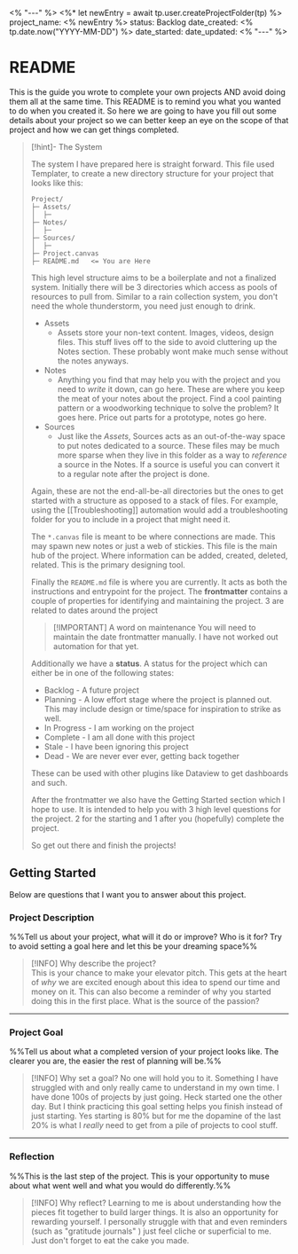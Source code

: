 <% "---" %>
<%* let newEntry = await tp.user.createProjectFolder(tp) %>
project_name: <% newEntry %>
status: Backlog
date_created: <% tp.date.now("YYYY-MM-DD") %>
date_started:
date_updated:
<% "---" %>
# README

This is the guide you wrote to complete your own projects AND avoid doing them all at the same time.  This README is to remind you what you wanted to do when you created it.  So here we are going to have you fill out some details about your project so we can better keep an eye on the scope of that project and how we can get things completed.


> [!hint]- The System
> 
> The system I have prepared here is straight forward.  This file used Templater, to create a new directory structure for your project that looks like this:
> 
> ```
> Project/
> ├─ Assets/
> │  ├─ 
> ├─ Notes/
> │  ├─ 
> ├─ Sources/
> │  ├─ 
> ├─ Project.canvas
> ├─ README.md   <= You are Here
> ```
> 
> This high level structure aims to be a boilerplate and not a finalized system.  Initially there will be 3 directories which access as pools of resources to pull from.  Similar to a rain collection system, you don't need the whole thunderstorm, you need just enough to drink.  
> - Assets
> 	- Assets store your non-text content.  Images, videos, design files.  This stuff lives off to the side to avoid cluttering up the Notes section.  These probably wont make much sense without the notes anyways.
> - Notes
> 	- Anything you find that may help you with the project and you need to _write_ it down, can go here.  These are where you keep the meat of your notes about the project.  Find a cool painting pattern or a woodworking technique to solve the problem?  It goes here.  Price out parts for a prototype, notes go here.
> - Sources
> 	- Just like the _Assets_, Sources acts as an out-of-the-way space to put notes dedicated to a source.  These files may be much more sparse when they live in this folder as a way to _reference_ a source in the Notes.  If a source is useful you can convert it to a regular note after the project is done.
> 
> Again, these are not the end-all-be-all directories but the ones to get started with a structure as opposed to a stack of files.  For example, using the [[Troubleshooting]]  automation would add a troubleshooting folder for you to include in a project that might need it.
> 
> The `*.canvas` file is meant to be where connections are made.  This may spawn new notes or just a web of stickies.  This file is the main hub of the project.  Where information can be added, created, deleted, related.  This is the primary designing tool.
> 
> Finally the `README.md` file is where you are currently.  It acts as both the instructions and entrypoint for the project.  The **frontmatter** contains a couple of properties for identifying and maintaining the project.  3 are related to dates around the project
> 
> > [!IMPORTANT] A word on maintenance
> > You will need to maintain the date frontmatter manually.  I have not worked out automation for that yet.  
> 
> Additionally we have a **status**.  A status for the project which can either be in one of the following states:
> - Backlog - A future project
> - Planning - A low effort stage where the project is planned out.  This may include design or time/space for inspiration to strike as well.
> - In Progress - I am working on the project
> - Complete - I am all done with this project
> - Stale - I have been ignoring this project
> - Dead - We are never ever ever, getting back together
> 
> These can be used with other plugins like Dataview to get dashboards and such.
> 
> After the frontmatter we also have the Getting Started section which I hope to use.  It is intended to help you with 3 high level questions for the project.  2 for the starting and 1 after you (hopefully) complete the project.  
> 
> So get out there and finish the projects!

## Getting Started

Below are questions that I want you to answer about this project.

### Project Description
%%Tell us about your project, what will it do or improve?  Who is it for?  Try to avoid setting a goal here and let this be your dreaming space%%








> [!INFO] Why describe the project?  
> This is your chance to make your elevator pitch.  This gets at the heart of _why_ we are excited enough about this idea to spend our time and money on it.  This can also become a reminder of why you started doing this in the first place.  What is the source of the passion?

---
### Project Goal
%%Tell us about what a completed version of your project looks like.  The clearer you are, the easier the rest of planning will be.%%










> [!INFO] Why set a goal?  No one will hold you to it.
>  Something I have struggled with and only really came to understand in my own time.  I have done 100s of projects by just going.  Heck started one the other day.  But I think practicing this goal setting helps you finish instead of just starting.  Yes starting is 80% but for me the dopamine of the last 20% is what I _really_ need to get from a pile of projects to cool stuff.

---
### Reflection
%%This is the last step of the project.  This is your opportunity to muse about what went well and what you would do differently.%%










> [!INFO] Why reflect?
>  Learning to me is about understanding how the pieces fit together to build larger things.  It is also an opportunity for rewarding yourself.  I personally struggle with that and even reminders (such as "gratitude journals" ) just feel cliche or superficial to me.  Just don't forget to eat the cake you made.  